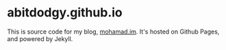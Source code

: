 # abitdodgy.github.io

This is source code for my blog, [mohamad.im][1]. It's hosted on Github Pages, and powered by Jekyll.

  [1]: http://mohamad.im
